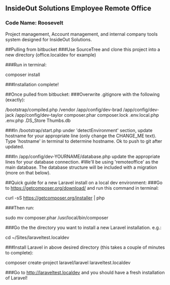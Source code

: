 ## InsideOut Solutions Employee Remote Office

### Code Name: Roosevelt

Project management, Account management, and internal company tools system designed for InsideOut Solutions.

##Pulling from bitbucket
###Use SourceTree and clone this project into a new directory (office.localdev for example)

###Run in terminal:

composer install

###Installation complete!

##Once pulled from bitbucket:
###Overwrite .gitignore with the following (exactly):

/bootstrap/compiled.php
/vendor
/app/config/dev-brad
/app/config/dev-jack
/app/config/dev-taylor
composer.phar
composer.lock
.env.local.php
.env.php
.DS_Store
Thumbs.db

###In /bootstrap/start.php under 'detectEnvironment' section, update hostname for your appropriate line (only change the CHANGE_ME text). Type 'hostname' in terminal to determine hostname. Ok to push to git after updated.

###In /app/config/dev-YOURNAME/database.php update the appropriate lines for your database connection.
#We'll be using 'remoteoffice' as the main database. The database structure will be included with a migration (more on that below).




##Quick guide for a new Laravel install on a local dev environment:
###Go to https://getcomposer.org/download/ and run this command in terminal:

curl -sS https://getcomposer.org/installer | php

###Then run:

sudo mv composer.phar /usr/local/bin/composer

###Go the the directory you want to install a new Laravel installation. e.g.:

cd ~/Sites/laraveltest.localdev

###Install Laravel in above desired directory (this takes a couple of minutes to complete):

composer create-project laravel/laravel laraveltest.localdev

###Go to http://laraveltest.localdev and you should have a fresh installation of Laravel!